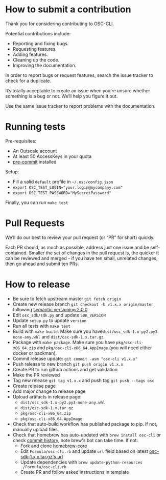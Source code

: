 # How to submit a contribution

Thank you for considering contributing to OSC-CLI.

Potential contributions include:

- Reporting and fixing bugs.
- Requesting features.
- Adding features.
- Cleaning up the code.
- Improving the documentation.

In order to report bugs or request features, search the issue tracker to check for a duplicate.

It’s totally acceptable to create an issue when you’re unsure whether
something is a bug or not. We’ll help you figure it out.

Use the same issue tracker to report problems with the documentation.

# Running tests

Pre-requisites:
- An Outscale account
- At least 50 AccessKeys in your quota
- [pre-commit](https://github.com/pre-commit/pre-commit-hooks) installed

Setup:
- Fill a valid `default` profile in `~/.osc/config.json`
- `export OSC_TEST_LOGIN="your.login@mycompany.com"`
- `export OSC_TEST_PASSWORD="MySecretPassword"`

Finally, you can run `make test`

# Pull Requests

We’ll do our best to review your pull request (or “PR” for short) quickly.

Each PR should, as much as possible, address just one issue and be self-contained.
Smaller the set of changes in the pull request is, the quicker it can be reviewed and
merged - if you have ten small, unrelated changes, then go ahead and submit ten PRs.

# How to release

- Be sure to fetch upstream master `git fetch origin`
- Create new release branch `git checkout -b v1.x.x origin/master` following [semantic versioning 2.0.0](https://semver.org/)
- Edit `osc_sdk/sdk.py` and update `SDK_VERSION`
- Update `setup.py` to update `version`
- Run all tests with `make test`
- Build with `make build`. Make sure you have`dist/osc_sdk-1.x-py2.py3-none-any.whl` and `dist/osc-sdk-1.x.tar.gz`.
- Package with `make package`. Make sure you have `pkg/osc-cli-x86_64.zip` and `pkg/osc-cli-x86_64.AppImage` (you will need either docker or packman).
- Commit release update: `git commit -asm "osc-cli v1.x.x"`
- Push release to new branch `git push origin v1.x.x`
- Create PR to run github actions and get validation
- Make the PR reviewed
- Tag new release `git tag v1.x.x` and push tag `git push --tags osc`
- Create release page
- Add major change to release page
- Upload artifacts in release page:
  - `dist/osc_sdk-1.x-py2.py3-none-any.whl`
  - `dist/osc-sdk-1.x.tar.gz`
  - `pkg/osc-cli-x86_64.zip`
  - `pkg/osc-cli-x86_64.AppImage`
- Check that auto-build workflow has published package to pip. If not, manually upload files.
- Check that homebrew has auto-updated with `brew install osc-cli` or check [commit history](https://github.com/Homebrew/homebrew-core/commits/master/Formula/osc-cli.rb), note brew's bot can take time. If not:
  - Fork and clone [homebrew-core](https://github.com/Homebrew/homebrew-core)
  - Edit `Formula/osc-cli.rb` and update `url` field based on latest [osc-sdk-1.x.x.tar.gz's url](https://pypi.org/project/osc-sdk/#files)
  - Update dependencies with `brew update-python-resources ./Formula/osc-cli.rb`
  - Create PR and follow asked instructions in template
